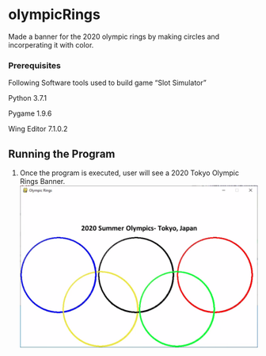 # olympicRings
Made a banner for the 2020 olympic rings by making circles and incorperating it with color.


### Prerequisites
Following Software tools used to build game “Slot Simulator”

Python 3.7.1

Pygame 1.9.6

Wing Editor 7.1.0.2


## Running the Program
1. Once the program is executed, user will see a 2020 Tokyo Olympic Rings Banner. 
![](https://github.com/amitvapal/olympicRings/blob/master/olympicRings_2020.png)


